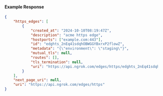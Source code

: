 <!-- Code generated for API Clients. DO NOT EDIT. -->

#### Example Response

```json
{
	"https_edges": [
		{
			"created_at": "2024-10-10T08:19:47Z",
			"description": "acme https edge",
			"hostports": ["example.com:443"],
			"id": "edghts_2nEq41sdqhOBWGGYBxrxP2flowZ",
			"metadata": "{\"environment\": \"staging\"}",
			"mutual_tls": null,
			"routes": [],
			"tls_termination": null,
			"uri": "https://api.ngrok.com/edges/https/edghts_2nEq41sdqhOBWGGYBxrxP2flowZ"
		}
	],
	"next_page_uri": null,
	"uri": "https://api.ngrok.com/edges/https"
}
```
